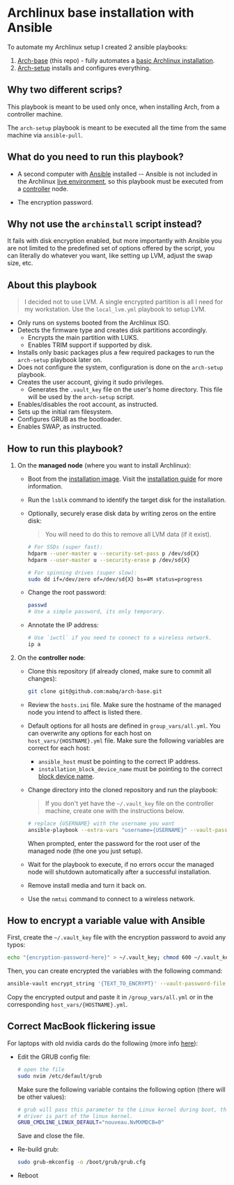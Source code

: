 # Archlinux base installation with Ansible

To automate my Archlinux setup I created 2 ansible playbooks:

1. [Arch-base](https://github.com/mabq/arch-base) (this repo) - fully automates a [basic Archlinux installation](https://wiki.archlinux.org/title/Installation_guide).
2. [Arch-setup](https://github.com/mabq/arch-setup) installs and configures everything.


## Why two different scrips?

This playbook is meant to be used only once, when installing Arch, from a controller machine.

The `arch-setup` playbook is meant to be executed all the time from the same machine via `ansible-pull`.


## What do you need to run this playbook?

  - A second computer with [Ansible](https://archlinux.org/packages/extra/any/ansible/) installed -- Ansible is not included in the Archlinux [live environment](https://wiki.archlinux.org/title/Installation_guide#Boot_the_live_environment), so this playbook must be executed from a [controller](https://docs.ansible.com/ansible/latest/getting_started/index.html#getting-started-with-ansible) node.

  - The encryption password.


## Why not use the `archinstall` script instead?

It fails with disk encryption enabled, but more importantly with Ansible you are not limited to the predefined set of options offered by the script, you can literally do whatever you want, like setting up LVM, adjust the swap size, etc.


## About this playbook

> I decided not to use LVM. A single encrypted partition is all I need for my workstation. Use the `local_lvm.yml` playbook to setup LVM.

  - Only runs on systems booted from the Archlinux ISO.
  - Detects the firmware type and creates disk partitions accordingly.
      - Encrypts the main partition with LUKS.
      <!-- - Sets up LVM on the main partition with two logical volumes; one for `/` and one for `/home`. -->
      - Enables TRIM support if supported by disk.
  - Installs only basic packages plus a few required packages to run the `arch-setup` playbook later on.
  - Does not configure the system, configuration is done on the `arch-setup` playbook.
  - Creates the user account, giving it sudo privileges.
      - Generates the `.vault_key` file on the user's home directory. This file will be used by the `arch-setup` script.
  - Enables/disables the root account, as instructed.
  - Sets up the initial ram filesystem.
  - Configures GRUB as the bootloader.
  - Enables SWAP, as instructed.


## How to run this playbook?

1. On the **managed node** (where you want to install Archlinux):

   - Boot from the [installation image](https://archlinux.org/download/). Visit the [installation guide](https://wiki.archlinux.org/title/Installation_guide) for more information.

   - Run the `lsblk` command to identify the target disk for the installation.

   - Optionally, securely erase disk data by writing zeros on the entire disk:

     > You will need to do this to remove all LVM data (if it exist).

     ```bash
     # For SSDs (super fast):
     hdparm --user-master u --security-set-pass p /dev/sd{X}
     hdparm --user-master u --security-erase p /dev/sd{X}

     # For spinning drives (super slow):
     sudo dd if=/dev/zero of=/dev/sd{X} bs=4M status=progress
     ```

   - Change the root password:

     ```bash
     passwd
     # Use a simple password, its only temporary.
     ```

   - Annotate the IP address:

     ```bash
     # Use `iwctl` if you need to connect to a wireless network.
     ip a
     ```

2. On the **controller node**:

   - Clone this repository (if already cloned, make sure to commit all changes):

     ```bash
     git clone git@github.com:mabq/arch-base.git
     ```

   - Review the `hosts.ini` file. Make sure the hostname of the managed node you intend to affect is listed there.

   - Default options for all hosts are defined in `group_vars/all.yml`. You can overwrite any options for each host on `host_vars/{HOSTNAME}.yml` file. Make sure the following variables are correct for each host:

     - `ansible_host` must be pointing to the correct IP address.
     - `installation_block_device_name` must be pointing to the correct [block device name](https://wiki.archlinux.org/title/Device_file#Block_devices).

   - Change directory into the cloned repository and run the playbook:

     > If you don't yet have the `~/.vault_key` file on the controller machine, create one with the instructions below.

     ```bash
     # replace {USERNAME} with the username you want
     ansible-playbook --extra-vars "username={USERNAME}" --vault-password-file ~/.vault_key --ask-pass local.yml
     ```

     When prompted, enter the password for the root user of the managed node (the one you just setup).

   - Wait for the playbook to execute, if no errors occur the managed node will shutdown automatically after a successful installation.

   - Remove install media and turn it back on.

   - Use the `nmtui` command to connect to a wireless network.


## How to encrypt a variable value with Ansible

First, create the `~/.vault_key` file with the encryption password to avoid any typos:

   ```bash
   echo "{encryption-password-here}" > ~/.vault_key; chmod 600 ~/.vault_key
   ```

Then, you can create encrypted the variables with the following command:

   ```bash
   ansible-vault encrypt_string '{TEXT_TO_ENCRYPT}' --vault-password-file ~/.vault_key --name '{VARIABLE_NAME}'`
   ```

Copy the encrypted output and paste it in `/group_vars/all.yml` or in the corresponding `host_vars/{HOSTNAME}.yml`.


## Correct MacBook flickering issue

For laptops with old nvidia cards do the following (more info [here](https://ubuntuforums.org/showthread.php?t=2498385)):

- Edit the GRUB config file:

  ```bash
  # open the file
  sudo nvim /etc/default/grub
  ```
 
  Make sure the following variable contains the following option (there will be other values):

  ```bash
  # grub will pass this parameter to the Linux kernel during boot, the noveau
  # driver is part of the linux kernel.
  GRUB_CMDLINE_LINUX_DEFAULT="nouveau.NvMXMDCB=0"
  ```

  Save and close the file.

- Re-build grub:

  ```bash
  sudo grub-mkconfig -o /boot/grub/grub.cfg
  ```

- Reboot
